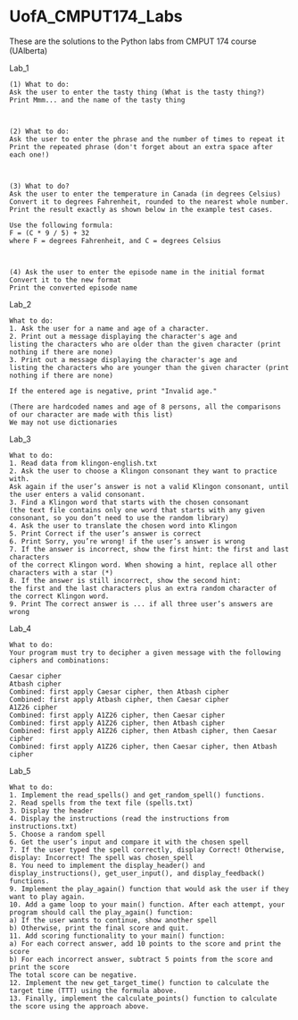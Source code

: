 # UofA_CMPUT174_Labs
These are the solutions to the Python labs from CMPUT 174 course (UAlberta)


Lab_1

    (1) What to do:
    Ask the user to enter the tasty thing (What is the tasty thing?)
    Print Mmm... and the name of the tasty thing



    (2) What to do:
    Ask the user to enter the phrase and the number of times to repeat it
    Print the repeated phrase (don't forget about an extra space after each one!)



    (3) What to do?
    Ask the user to enter the temperature in Canada (in degrees Celsius)
    Convert it to degrees Fahrenheit, rounded to the nearest whole number.
    Print the result exactly as shown below in the example test cases.

    Use the following formula:
    F = (C * 9 / 5) + 32
    where F = degrees Fahrenheit, and C = degrees Celsius
    
    
    
    (4) Ask the user to enter the episode name in the initial format
    Convert it to the new format
    Print the converted episode name
    
Lab_2

    What to do:
    1. Ask the user for a name and age of a character.
    2. Print out a message displaying the character's age and 
    listing the characters who are older than the given character (print nothing if there are none)
    3. Print out a message displaying the character's age and 
    listing the characters who are younger than the given character (print nothing if there are none)
    
    If the entered age is negative, print "Invalid age."

    (There are hardcoded names and age of 8 persons, all the comparisons of our character are made with this list)
    We may not use dictionaries 



Lab_3

    What to do:
    1. Read data from klingon-english.txt
    2. Ask the user to choose a Klingon consonant they want to practice with. 
    Ask again if the user’s answer is not a valid Klingon consonant, until the user enters a valid consonant.
    3. Find a Klingon word that starts with the chosen consonant 
    (the text file contains only one word that starts with any given consonant, so you don’t need to use the random library)
    4. Ask the user to translate the chosen word into Klingon
    5. Print Correct if the user’s answer is correct
    6. Print Sorry, you’re wrong! if the user’s answer is wrong
    7. If the answer is incorrect, show the first hint: the first and last characters 
    of the correct Klingon word. When showing a hint, replace all other characters with a star (*)
    8. If the answer is still incorrect, show the second hint: 
    the first and the last characters plus an extra random character of the correct Klingon word.
    9. Print The correct answer is ... if all three user’s answers are wrong



Lab_4

    What to do:
    Your program must try to decipher a given message with the following ciphers and combinations:

    Caesar cipher
    Atbash cipher
    Combined: first apply Caesar cipher, then Atbash cipher
    Combined: first apply Atbash cipher, then Caesar cipher
    A1Z26 cipher
    Combined: first apply A1Z26 cipher, then Caesar cipher
    Combined: first apply A1Z26 cipher, then Atbash cipher
    Combined: first apply A1Z26 cipher, then Atbash cipher, then Caesar cipher
    Combined: first apply A1Z26 cipher, then Caesar cipher, then Atbash cipher


Lab_5

    What to do:
    1. Implement the read_spells() and get_random_spell() functions.
    2. Read spells from the text file (spells.txt)
    3. Display the header
    4. Display the instructions (read the instructions from instructions.txt)
    5. Choose a random spell
    6. Get the user’s input and compare it with the chosen spell
    7. If the user typed the spell correctly, display Correct! Otherwise, display: Incorrect! The spell was chosen_spell
    8. You need to implement the display_header() and display_instructions(), get_user_input(), and display_feedback() functions.
    9. Implement the play_again() function that would ask the user if they want to play again.
    10. Add a game loop to your main() function. After each attempt, your program should call the play_again() function:
    a) If the user wants to continue, show another spell
    b) Otherwise, print the final score and quit.
    11. Add scoring functionality to your main() function:
    a) For each correct answer, add 10 points to the score and print the score
    b) For each incorrect answer, subtract 5 points from the score and print the score
    The total score can be negative.
    12. Implement the new get_target_time() function to calculate the target time (TTT) using the formula above.
    13. Finally, implement the calculate_points() function to calculate the score using the approach above.




